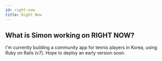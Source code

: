 ```yaml
---
id: right-now
title: Right Now
---
```


## What is Simon working on RIGHT NOW?

I'm currently building a community app for tennis players in Korea, using Ruby on Rails (v7). Hope to deploy an early version soon.